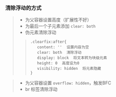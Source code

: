 ### 清除浮动的方式
> - 为父容器设置高度（扩展性不好）
> - 为最后一个子元素添加 ```clear: both```
> - 伪元素清除浮动
>>```
>>.clearfix:after{
>>    content: ''  设置内容为空
>>    clear: both  清除浮动
>>    display: block  将文本转为块级元素
>>    height: 0  高度设为0
>>    visibility: hidden  将元素隐藏
>>}
>>```

> - 为父容器设置 ```overflow: hidden```，触发BFC
> - br 标签清除浮动


